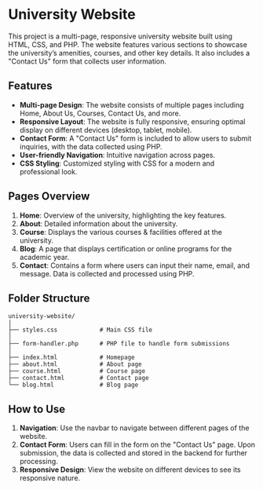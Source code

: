# University Website

This project is a multi-page, responsive university website built using HTML, CSS, and PHP. The website features various sections to showcase the university’s amenities, courses, and other key details. It also includes a "Contact Us" form that collects user information.

## Features

- **Multi-page Design**: The website consists of multiple pages including Home, About Us, Courses, Contact Us, and more.
- **Responsive Layout**: The website is fully responsive, ensuring optimal display on different devices (desktop, tablet, mobile).
- **Contact Form**: A "Contact Us" form is included to allow users to submit inquiries, with the data collected using PHP.
- **User-friendly Navigation**: Intuitive navigation across pages.
- **CSS Styling**: Customized styling with CSS for a modern and professional look.

## Pages Overview

1. **Home**: Overview of the university, highlighting the key features.
2. **About**: Detailed information about the university.
3. **Course**: Displays the various courses & facilities offered at the university.
4. **Blog**: A page that displays certification or online programs for the academic year.
5. **Contact**: Contains a form where users can input their name, email, and message. Data is collected and processed using PHP.

## Folder Structure

```
university-website/
│
├── styles.css            # Main CSS file
│
├── form-handler.php      # PHP file to handle form submissions
│
├── index.html            # Homepage
├── about.html            # About page
├── course.html           # Course page
├── contact.html          # Contact page
└── blog.html             # Blog page
```

## How to Use

1. **Navigation**: Use the navbar to navigate between different pages of the website.
2. **Contact Form**: Users can fill in the form on the "Contact Us" page. Upon submission, the data is collected and stored in the backend for further processing.
3. **Responsive Design**: View the website on different devices to see its responsive nature.